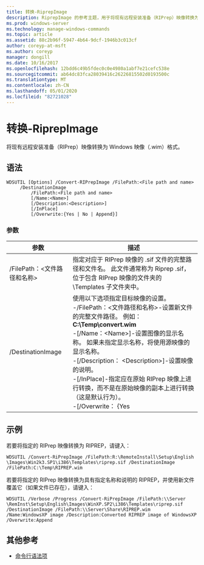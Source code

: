 ```yaml
---
title: 转换-RiprepImage
description: RiprepImage 的参考主题，用于将现有远程安装准备（RIPrep）映像转换为 Windows 映像（.wim）格式。
ms.prod: windows-server
ms.technology: manage-windows-commands
ms.topic: article
ms.assetid: 88c2b96f-5947-4b64-9dcf-1946b3c013cf
author: coreyp-at-msft
ms.author: coreyp
manager: dongill
ms.date: 10/16/2017
ms.openlocfilehash: 12bdd6c49b5fdec0c0e4980a1abf7e21cefc538e
ms.sourcegitcommit: ab64dc83fca28039416c26226815502d0193500c
ms.translationtype: MT
ms.contentlocale: zh-CN
ms.lasthandoff: 05/01/2020
ms.locfileid: "82721028"
---
```

# <a name="convert-riprepimage"></a>转换-RiprepImage

将现有远程安装准备（RIPrep）映像转换为 Windows 映像（.wim）格式。

## <a name="syntax"></a>语法

```
WDSUTIL [Options] /Convert-RIPrepImage /FilePath:<File path and name>
     /DestinationImage
         /FilePath:<File path and name>
         [/Name:<Name>]
         [/Description:<Description>]
         [/InPlace]
         [/Overwrite:{Yes | No | Append}]
```

### <a name="parameters"></a>参数

|            参数            |                                                                                                                                                                                                                                                                                                               描述                                                                                                                                                                                                                                                                                                                |
|---------------------------------|------------------------------------------------------------------------------------------------------------------------------------------------------------------------------------------------------------------------------------------------------------------------------------------------------------------------------------------------------------------------------------------------------------------------------------------------------------------------------------------------------------------------------------------------------------------------------------------------------------------------------------------|
| /FilePath：\<文件路径和名称> |                                                                                                                                                                                                       指定对应于 RIPrep 映像的 .sif 文件的完整路径和文件名。 此文件通常称为 Riprep .sif，位于包含 RIPrep 映像的文件夹的 \Templates 子文件夹中。                                                                                                                                                                                                       |
|        /DestinationImage        | 使用以下选项指定目标映像的设置。</br>-/FilePath：\<文件路径和名称>-设置新文件的完整文件路径。 例如： **C:\Temp\convert.wim**</br>-[/Name：\<Name>]-设置图像的显示名称。 如果未指定显示名称，将使用源映像的显示名称。</br>-[/Description： \<Description>]-设置映像的说明。</br>-[/InPlace]-指定应在原始 RIPrep 映像上进行转换，而不是在原始映像的副本上进行转换（这是默认行为）。</br>-[/Overwrite： {Yes |

## <a name="examples"></a>示例

若要将指定的 RIPrep 映像转换为 RIPREP，请键入：
```
WDSUTIL /Convert-RiPrepImage /FilePath:R:\RemoteInstall\Setup\English
\Images\Win2k3.SP1\i386\Templates\riprep.sif /DestinationImage
/FilePath:C:\Temp\RIPREP.wim
```
若要将指定的 RIPrep 映像转换为具有指定名称和说明的 RIPREP，并使用新文件覆盖它（如果文件已存在），请键入：
```
WDSUTIL /Verbose /Progress /Convert-RiPrepImage /FilePath:\\Server
\RemInst\Setup\English\Images\WinXP.SP2\i386\Templates\riprep.sif
/DestinationImage /FilePath:\\Server\Share\RIPREP.wim
/Name:WindowsXP image /Description:Converted RIPREP image of WindowsXP
/Overwrite:Append
```

## <a name="additional-references"></a>其他参考

- [命令行语法项](command-line-syntax-key.md)